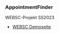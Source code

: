 ### AppointmentFinder
WEBSC-Projekt SS2023

* [WEBSC Demoseite](http://localhost/fh-websc/backend/simpleJsonClient/simplePersonHandle.html)